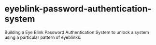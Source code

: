 # eyeblink-password-authentication-system
 Building a Eye Blink Password Authentication System to unlock a system using a particular pattern of eyeblinks.
